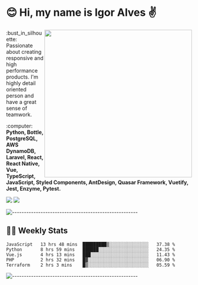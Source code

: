 # :blush: Hi, my name is Igor Alves :v:

<img src="https://github-readme-stats.vercel.app/api?username=iguit0&show_icons=true&count_private=true&theme=dark" min-width="400px" max-width="400px" width="400px" align="right" />

<p align="left"> 
  :bust_in_silhouette: Passionate about creating responsive and high performance products.
  I'm highly detail oriented person and have a great sense of teamwork.
</p>

<p align="left">
  :computer: <strong>Python, Bottle, PostgreSQL, AWS DynamoDB, Laravel, React, React Native, Vue, TypeScript, JavaScript, Styled Components, AntDesign, Quasar Framework, Vuetify, Jest, Enzyme, Pytest.</strong>
</p>

<p align="left">
  <a href="https://www.linkedin.com/in/igor-lucio-alves" target="_blank" rel="noopener noreferrer" alt="Linkedin">
  <img src="https://img.shields.io/badge/LinkedIn-0077B5?style=for-the-badge&logo=linkedin&logoColor=white" /></a>

  <a href="https://t.me/iguit0" target="_blank" rel="noopener noreferrer" alt="Telegram">
  <img src="https://img.shields.io/badge/Telegram-2CA5E0?style=for-the-badge&logo=telegram&logoColor=white" /></a>
</p>

![-----------------------------------------------------](https://raw.githubusercontent.com/andreasbm/readme/master/assets/lines/aqua.png)

## :man_technologist: Weekly Stats
<!--START_SECTION:waka-->
```text
JavaScript   13 hrs 48 mins  █████████▒░░░░░░░░░░░░░░░   37.38 % 
Python       8 hrs 59 mins   ██████░░░░░░░░░░░░░░░░░░░   24.35 % 
Vue.js       4 hrs 13 mins   ███░░░░░░░░░░░░░░░░░░░░░░   11.43 % 
PHP          2 hrs 32 mins   █▓░░░░░░░░░░░░░░░░░░░░░░░   06.90 % 
Terraform    2 hrs 3 mins    █▒░░░░░░░░░░░░░░░░░░░░░░░   05.59 % 
```
<!--END_SECTION:waka-->
![-----------------------------------------------------](https://raw.githubusercontent.com/andreasbm/readme/master/assets/lines/aqua.png)

